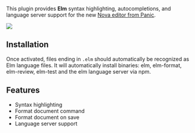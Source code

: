 This plugin provides **Elm** syntax highlighting, autocompletions, and language server support for the new [Nova editor from Panic](https://panic.com/nova/).

<img src="https://user-images.githubusercontent.com/9221098/128658649-30cc0d58-6478-4b4f-93c4-83841016b5d7.png" />

## Installation

Once activated, files ending in `.elm` should automatically be recognized as Elm language files. It will automatically install binaries: elm, elm-format, elm-review, elm-test and the elm language server via npm.

## Features

- Syntax highlighting
- Format document command
- Format document on save
- Language server support
